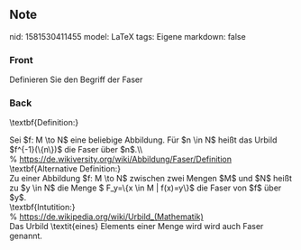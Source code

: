 ## Note
nid: 1581530411455
model: LaTeX
tags: Eigene
markdown: false

### Front
Definieren Sie den Begriff der Faser

### Back
\textbf{Definition:}
<div>
  Sei $f: M \to N$ eine beliebige Abbildung. Für $n \in N$ heißt
  das Urbild $f^{-1}(\{n\})$ die Faser über $n$.\\
</div>
<div>
  % <a href= 
  "https://de.wikiversity.org/wiki/Abbildung/Faser/Definition">https://de.wikiversity.org/wiki/Abbildung/Faser/Definition</a>
</div>
<div>
  \textbf{Alternative Definition:}
</div>
<div>
  Zu einer Abbildung $f: M \to N$ zwischen zwei Mengen $M$ und $N$
  heißt zu $y \in N$ die Menge $ F_y=\{x \in M | f(x)=y\}$ die
  Faser von $f$ über $y$.
</div>
<div>
  \textbf{Intutition:}
</div>
<div>
  % <a href=
  "https://de.wikipedia.org/wiki/Urbild_(Mathematik)">https://de.wikipedia.org/wiki/Urbild_(Mathematik)</a>
</div>
<div>
  Das Urbild \textit{<span>eines</span><span>} Elements einer Menge
  wird wird auch Faser genannt.</span>
</div>
